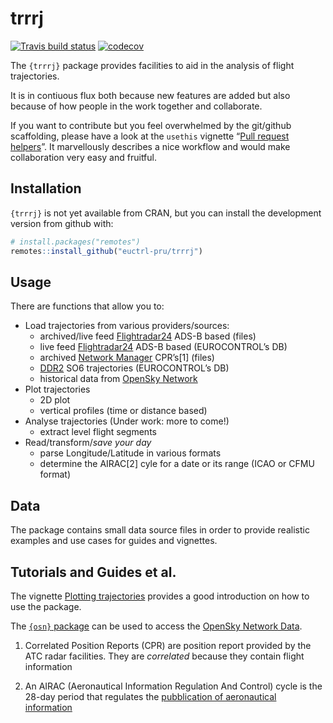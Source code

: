 
<!-- README.md is generated from README.Rmd. Please edit that file -->

# trrrj

[![Travis build
status](https://travis-ci.org/euctrl-pru/trrrj.svg?branch=master)](https://travis-ci.org/euctrl-pru/trrrj)
[![codecov](https://codecov.io/gh/euctrl-pru/trrrj/branch/master/graph/badge.svg)](https://codecov.io/gh/euctrl-pru/trrrj)

The `{trrrj}` package provides facilities to aid in the analysis of
flight trajectories.

It is in contiuous flux both because new features are added but also
because of how people in the work together and collaborate.

If you want to contribute but you feel overwhelmed by the git/github
scaffolding, please have a look at the `usethis` vignette “[Pull request
helpers](https://usethis.r-lib.org/articles/articles/pr-functions.html)”.
It marvellously describes a nice workflow and would make collaboration
very easy and fruitful.

## Installation

`{trrrj}` is not yet available from CRAN, but you can install the
development version from github with:

``` r
# install.packages("remotes")
remotes::install_github("euctrl-pru/trrrj")
```

## Usage

There are functions that allow you to:

  - Load trajectories from various providers/sources:
      - archived/live feed
        [Flightradar24](https://www.flightradar24.com/ "Flightradar24")
        ADS-B based (files)
      - live feed
        [Flightradar24](https://www.flightradar24.com/ "Flightradar24")
        ADS-B based (EUROCONTROL’s DB)
      - archived [Network
        Manager](https://www.eurocontrol.int/network-manager "Network Manager - EUROCONTROL")
        CPR’s\[1\] (files)
      - [DDR2](https://www.eurocontrol.int/ddr "Demand Data Repository - EUROCONTROL")
        SO6 trajectories (EUROCONTROL’s DB)
      - historical data from [OpenSky
        Network](https://opensky-network.org/ "OpenSky Network")
  - Plot trajectories
      - 2D plot
      - vertical profiles (time or distance based)
  - Analyse trajectories (Under work: more to come\!)
      - extract level flight segments
  - Read/transform/*save your day*
      - parse Longitude/Latitude in various formats
      - determine the AIRAC\[2\] cyle for a date or its range (ICAO or
        CFMU format)

## Data

The package contains small data source files in order to provide
realistic examples and use cases for guides and vignettes.

## Tutorials and Guides et al.

The vignette [Plotting
trajectories](https://trrrj.ansperformance.eu/articles/trrrj-plotting.html)
provides a good introduction on how to use the package.

The [`{osn}` package](https://github.com/espinielli/osn) can be used to
access the [OpenSky Network Data](osn).

1.  Correlated Position Reports (CPR) are position report provided by
    the ATC radar facilities. They are *correlated* because they contain
    flight information

2.  An AIRAC (Aeronautical Information Regulation And Control) cycle is
    the 28-day period that regulates the [pubblication of aeronautical
    information](https://en.wikipedia.org/wiki/Aeronautical_Information_Publication "AIP - Aeronautical Information Publication")
